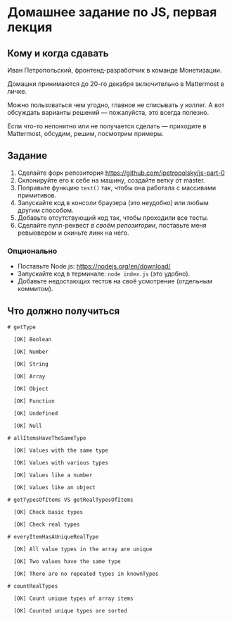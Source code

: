 # Домашнее задание по JS, первая лекция

## Кому и когда сдавать

Иван Петропольский, фронтенд-разработчик в команде Монетизации.

Домашки принимаются до 20-го декабря включительно в Mattermost в личке.

Можно пользоваться чем угодно, главное не списывать у коллег. А вот обсуждать варианты решений — пожалуйста, это всегда полезно.

Если что-то непонятно или не получается сделать — приходите в Mattermost, обсудим, решим, посмотрим примеры.


## Задание

1) Сделайте форк репозитория https://github.com/ipetropolsky/js-part-0
2) Склонируйте его к себе на машину, создайте ветку от master.
3) Поправьте функцию `test()` так, чтобы она работала с массивами примитивов.
4) Запускайте код в консоли браузера (это неудобно) или любым другим способом.
5) Добавьте отсутствующий код так, чтобы проходили все тесты.
6) Сделайте пулл-реквест *в своём репозитории*, поставьте меня ревьювером и скиньте линк на него.

### Опционально

* Поставьте Node.js: https://nodejs.org/en/download/
* Запускайте код в терминале: `node index.js` (это удобно).
* Добавьте недостающих тестов на своё усмотрение (отдельным коммитом).

## Что должно получиться

```
# getType

  [OK] Boolean
  
  [OK] Number
  
  [OK] String
  
  [OK] Array
  
  [OK] Object
  
  [OK] Function
  
  [OK] Undefined
  
  [OK] Null
  
# allItemsHaveTheSameType

  [OK] Values with the same type
  
  [OK] Values with various types
  
  [OK] Values like a number
  
  [OK] Values like an object
  
# getTypesOfItems VS getRealTypesOfItems

  [OK] Check basic types
  
  [OK] Check real types
  
# everyItemHasAUniqueRealType

  [OK] All value types in the array are unique
  
  [OK] Two values have the same type
  
  [OK] There are no repeated types in knownTypes
  
# countRealTypes

  [OK] Count unique types of array items
  
  [OK] Counted unique types are sorted
```
